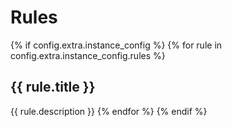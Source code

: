 # Rules

{% if config.extra.instance_config %}
{% for rule in config.extra.instance_config.rules %}
## {{ rule.title }}

{{ rule.description }}
{% endfor %} 
{% endif %}